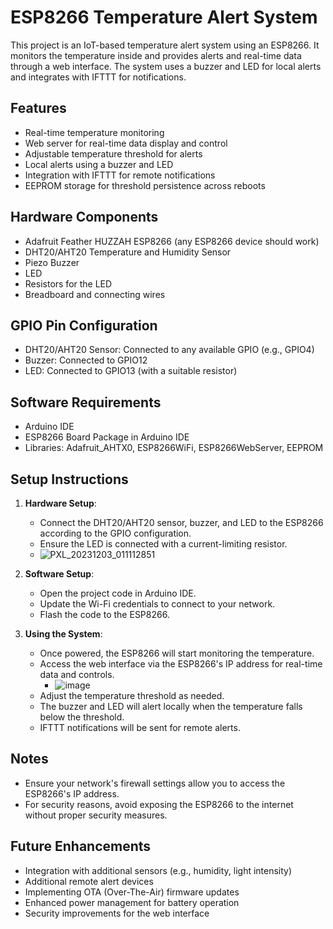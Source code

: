 # ESP8266 Temperature Alert System

This project is an IoT-based temperature alert system using an ESP8266. It monitors the temperature inside and provides alerts and real-time data through a web interface. The system uses a buzzer and LED for local alerts and integrates with IFTTT for notifications.

## Features

- Real-time temperature monitoring
- Web server for real-time data display and control
- Adjustable temperature threshold for alerts
- Local alerts using a buzzer and LED
- Integration with IFTTT for remote notifications
- EEPROM storage for threshold persistence across reboots

## Hardware Components

- Adafruit Feather HUZZAH ESP8266 (any ESP8266 device should work)
- DHT20/AHT20 Temperature and Humidity Sensor
- Piezo Buzzer
- LED
- Resistors for the LED
- Breadboard and connecting wires

## GPIO Pin Configuration

- DHT20/AHT20 Sensor: Connected to any available GPIO (e.g., GPIO4)
- Buzzer: Connected to GPIO12
- LED: Connected to GPIO13 (with a suitable resistor)

## Software Requirements

- Arduino IDE
- ESP8266 Board Package in Arduino IDE
- Libraries: Adafruit_AHTX0, ESP8266WiFi, ESP8266WebServer, EEPROM

## Setup Instructions

1. **Hardware Setup**:
   - Connect the DHT20/AHT20 sensor, buzzer, and LED to the ESP8266 according to the GPIO configuration.
   - Ensure the LED is connected with a current-limiting resistor.
   - ![PXL_20231203_011112851](https://github.com/ludothegreat/ESP8266_temp_alert/assets/131192727/6c6aa859-f013-4abc-b2af-30ceb105accc)


2. **Software Setup**:
   - Open the project code in Arduino IDE.
   - Update the Wi-Fi credentials to connect to your network.
   - Flash the code to the ESP8266.

3. **Using the System**:
   - Once powered, the ESP8266 will start monitoring the temperature.
   - Access the web interface via the ESP8266's IP address for real-time data and controls.
        - ![image](https://github.com/ludothegreat/ESP8266_temp_alert/assets/131192727/5140e09c-7b02-41eb-be35-b25e3738e3ab)
   - Adjust the temperature threshold as needed.
   - The buzzer and LED will alert locally when the temperature falls below the threshold.
   - IFTTT notifications will be sent for remote alerts.

## Notes

- Ensure your network's firewall settings allow you to access the ESP8266's IP address.
- For security reasons, avoid exposing the ESP8266 to the internet without proper security measures.

## Future Enhancements

- Integration with additional sensors (e.g., humidity, light intensity)
- Additional remote alert devices
- Implementing OTA (Over-The-Air) firmware updates
- Enhanced power management for battery operation
- Security improvements for the web interface
